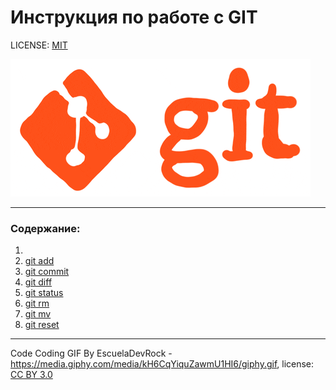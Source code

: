 # Инструкция по работе c GIT

LICENSE: [MIT](license.md)

![git-logo.gif](/assets/giphy.gif)

---

### Содержание:
1. 
2. [git add](./add.md)
3. [git commit](/commit.md)
4. [git diff](/diff.md)
5. [git status](/status.md)
6. [git rm](/rm.md)
7. [git mv](/mv.md)
7. [git reset](/reset.md)

---
Code Coding GIF By EscuelaDevRock - https://media.giphy.com/media/kH6CqYiquZawmU1HI6/giphy.gif, license: [CC BY 3.0](https://creativecommons.org/licenses/by/3.0/)